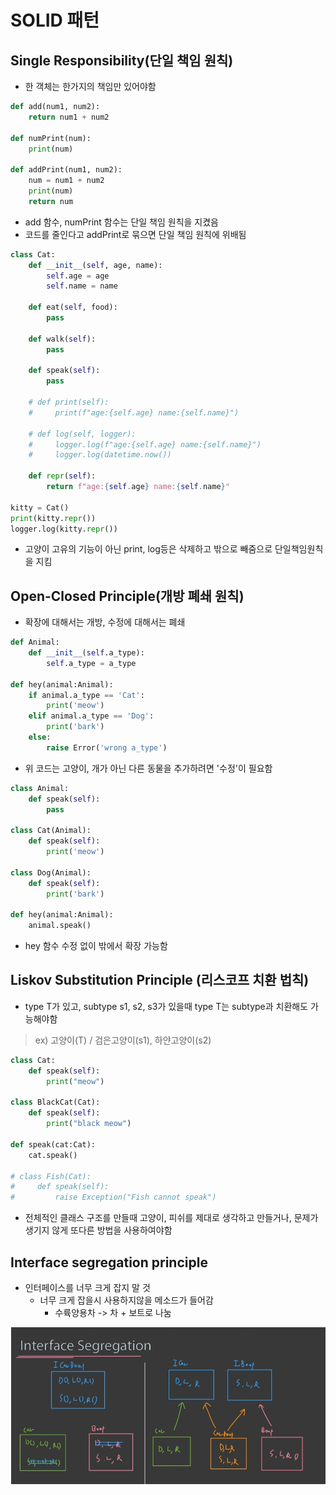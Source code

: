 # SOLID 패턴

## Single Responsibility(단일 책임 원칙)

- 한 객체는 한가지의 책임만 있어야함

``` python
def add(num1, num2):
    return num1 + num2

def numPrint(num):
    print(num)

def addPrint(num1, num2):
    num = num1 + num2
    print(num)
    return num
```

- add 함수, numPrint 함수는 단일 책임 원칙을 지켰음
- 코드를 줄인다고 addPrint로 묶으면 단일 책임 원칙에 위배됨

``` python
class Cat:
    def __init__(self, age, name):
        self.age = age
        self.name = name

    def eat(self, food):
        pass
    
    def walk(self):
        pass
    
    def speak(self):
        pass

    # def print(self):
    #     print(f"age:{self.age} name:{self.name}")

    # def log(self, logger):
    #     logger.log(f"age:{self.age} name:{self.name}")
    #     logger.log(datetime.now())

    def repr(self):
        return f"age:{self.age} name:{self.name}"

kitty = Cat()
print(kitty.repr())
logger.log(kitty.repr())
```

- 고양이 고유의 기능이 아닌 print, log등은 삭제하고 밖으로 빼줌으로 단일책임원칙을 지킴


## Open-Closed Principle(개방 폐쇄 원칙)

- 확장에 대해서는 개방, 수정에 대해서는 폐쇄

``` python
def Animal:
    def __init__(self.a_type):
        self.a_type = a_type

def hey(animal:Animal):
    if animal.a_type == 'Cat':
        print('meow')
    elif animal.a_type == 'Dog':
        print('bark')
    else:
        raise Error('wrong a_type')
```

- 위 코드는 고양이, 개가 아닌 다른 동물을 추가하려면 '수정'이 필요함

```python
class Animal:
    def speak(self):
        pass

class Cat(Animal):
    def speak(self):
        print('meow')

class Dog(Animal):
    def speak(self):
        print('bark')

def hey(animal:Animal):
    animal.speak()
```

- hey 함수 수정 없이 밖에서 확장 가능함

## Liskov Substitution Principle (리스코프 치환 법칙)

- type T가 있고, subtype s1, s2, s3가 있을때 type T는 subtype과 치환해도 가능해야함

> ex) 고양이(T) / 검은고양이(s1), 하얀고양이(s2)

``` python
class Cat:
    def speak(self):
        print("meow")

class BlackCat(Cat):
    def speak(self):
        print("black meow")

def speak(cat:Cat):
    cat.speak()

# class Fish(Cat):
#     def speak(self):
#         raise Exception("Fish cannot speak")

```

- 전체적인 클래스 구조를 만들때 고양이, 피쉬를 제대로 생각하고 만들거나, 문제가 생기지 않게 또다른 방법을 사용하여야함

## Interface segregation principle

- 인터페이스를 너무 크게 잡지 말 것
  - 너무 크게 잡을시 사용하지않을 메소드가 들어감
    - 수륙양용차 -> 차 + 보트로 나눔

![Interface](../img/SOLID_01.png)
